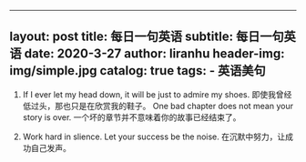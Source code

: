 
---
layout:     post
title:      每日一句英语
subtitle:   每日一句英语
date:       2020-3-27
author:     liranhu
header-img: img/simple.jpg
catalog:    true
tags:
    - 英语美句
---

1. If I ever let my head down, it will be just to admire my shoes.
	即使我曾经低过头，那也只是在欣赏我的鞋子。
	One bad chapter does not mean your story is over.
	一个坏的章节并不意味着你的故事已经结束了。

2. Work hard in slience. Let your success be the noise.
	在沉默中努力，让成功自己发声。
